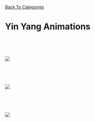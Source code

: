 [Back To Categories](https://github.com/GabrielQSherman/Animations/tree/master)

# Yin Yang Animations

<p>&nbsp<p><p>&nbsp<p>

![](tri-yinyang.gif)

<p>&nbsp<p><p>&nbsp<p>

![](yinyang.gif)

<p>&nbsp<p><p>&nbsp<p>

![](yinyang-grid.gif)

<p>&nbsp<p><p>&nbsp<p>